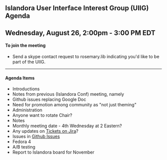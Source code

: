 ## Islandora User Interface Interest Group (UIIG) Agenda
Wednesday, August 26, 2:00pm - 3:00 PM EDT 
---

#### To join the meeting
* Send a skype contact request to rosemary.lib indicating you'd like to be part of the UIIG.

---

#### Agenda Items

- Introductions 
-  Notes from previous (Islandora Conf) meeting, namely
 - Github issues replacing Google Doc
 - Need for promotion among community as "not just theming"
- Administration
 - Anyone want to rotate Chair?
 - Notes
 - Monthly meeting date - 4th Wednesday at 2 Eastern?
- Any updates on [Tickets on Jira](https://jira.duraspace.org/issues/?filter=13132)?
- Issues in [Github Issues](https://github.com/islandora-interest-groups/Islandora-UI-Interest-Group/issues)
- Fedora 4
- A/B testing
- Report to Islandora board for November



